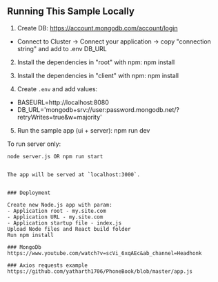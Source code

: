 ## Running This Sample Locally

1. Create DB: https://account.mongodb.com/account/login

-  Connect to Cluster -> Connect your application -> copy "connection string" and add to .env DB_URL

2. Install the dependencies in "root" with npm: npm install

3. Install the dependencies in "client" with npm: npm install

4. Create `.env` and add values:

-  BASEURL=http://localhost:8080
-  DB_URL='mongodb+srv://user:password.mongodb.net/?retryWrites=true&w=majority'

5. Run the sample app (ui + server): npm run dev

To run server only:

```
node server.js OR npm run start


The app will be served at `localhost:3000`.


### Deployment

Create new Node.js app with param:
- Application root - my.site.com
- Application URL - my.site.com
- Application startup file - index.js
Upload Node files and React build folder
Run npm install

### MongoDb
https://www.youtube.com/watch?v=scVi_6xqAEc&ab_channel=Headhonk

### Axios requests example
https://github.com/yatharth1706/PhoneBook/blob/master/app.js
```
